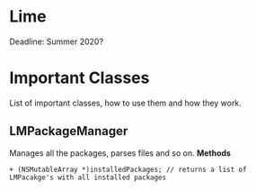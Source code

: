 # Lime
Deadline: Summer 2020?

# Important Classes
List of important classes, how to use them and how they work.

## LMPackageManager
Manages all the packages, parses files and so on.
**Methods**
```objc
+ (NSMutableArray *)installedPackages; // returns a list of LMPacakge's with all installed packages
```
